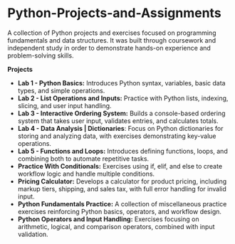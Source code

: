 # Python-Projects-and-Assignments
A collection of Python projects and exercises focused on programming fundamentals and data structures. It was built through coursework and independent study in order to demonstrate hands-on experience and problem-solving skills.

**Projects**

- **Lab 1 - Python Basics:** Introduces Python syntax, variables, basic data types, and simple operations.
- **Lab 2 - List Operations and Inputs:** Practice with Python lists, indexing, slicing, and user input handling.
- **Lab 3 - Interactive Ordering System:** Builds a console-based ordering system that takes user input, validates entries, and calculates totals.
- **Lab 4 - Data Analysis | Dictionaries**: Focus on Python dictionaries for storing and analyzing data, with exercises demonstrating key-value operations.
- **Lab 5 - Functions and Loops:** Introduces defining functions, loops, and combining both to automate repetitive tasks.
- **Practice With Conditionals:** Exercises using if, elif, and else to create workflow logic and handle multiple conditions.
- **Pricing Calculator:** Develops a calculator for product pricing, including markup tiers, shipping, and sales tax, with full error handling for invalid input.
- **Python Fundamentals Practice:** A collection of miscellaneous practice exercises reinforcing Python basics, operators, and workflow design.
- **Python Operators and Input Handling:** Exercises focusing on arithmetic, logical, and comparison operators, combined with input validation.
